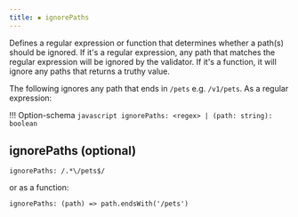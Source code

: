 ```yaml
---
title: ▪️ ignorePaths
---
```


Defines a regular expression or function that determines whether a path(s) should be ignored. If it's a regular expression, any path that matches the regular expression will be ignored by the validator. If it's a function, it will ignore any paths that returns a truthy value.

The following ignores any path that ends in `/pets` e.g. `/v1/pets`.
As a regular expression:

!!! Option-schema
    ```javascript
    ignorePaths: <regex> | (path: string): boolean
    ```

## ignorePaths (optional)

```
ignorePaths: /.*\/pets$/
```

or as a function:

```
ignorePaths: (path) => path.endsWith('/pets')
```